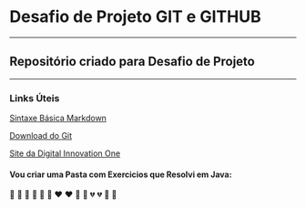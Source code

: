 # Desafio de Projeto GIT e GITHUB
***
## Repositório criado para Desafio de Projeto 
***
### Links Úteis

[Sintaxe Básica Markdown](https://portal.revendadesoftware.com.br/manuais/base-de-conhecimento/sintaxe-markdown)

[Download do Git](https://git-scm.com/downloads)

[Site da Digital Innovation One](https://www.dio.me/sign-in)

#### Vou criar uma Pasta com Exercicios que Resolvi em Java:

💛 :yellow_heart: 💙 :blue_heart:	💜 :purple_heart:	❤️ :heart:
💚 :green_heart:	💔 :broken_heart:	💓 :heartbeat:
